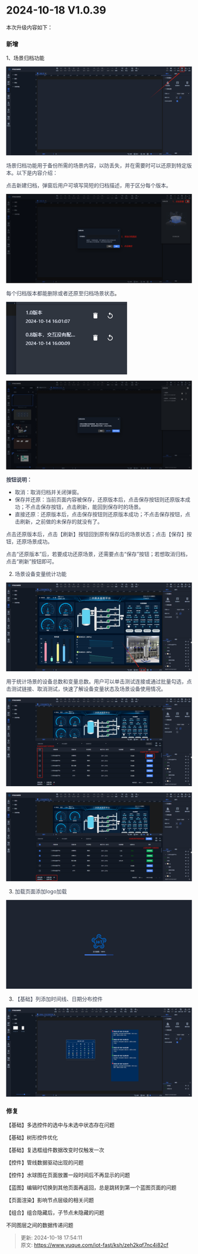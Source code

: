 # 2024-10-18 V1.0.39

本次升级内容如下：

### 新增
1、场景归档功能

![1729238843532-9943a890-43c9-4870-88b1-28a24dee4082.png](./img/t43TKDQAZR8jjyBT/1729238843532-9943a890-43c9-4870-88b1-28a24dee4082-936465.png)

<font style="color:rgb(60, 67, 83);">场景归档功能用于备份所需的场景内容，以防丢失，并在需要时可以还原到特定版本。以下是内容介绍：</font>

<font style="color:rgb(60, 67, 83);">点击新建归档，弹窗后用户可填写简短的归档描述，用于区分每个版本。</font>

![1729238922858-1be02fc6-727f-4a9b-a32c-2dc126b35f45.png](./img/t43TKDQAZR8jjyBT/1729238922858-1be02fc6-727f-4a9b-a32c-2dc126b35f45-479767.png)

<font style="color:rgb(60, 67, 83);">每个归档版本都能删除或者还原至归档场景状态</font>。

![1729239011908-7585f36c-7f52-4901-9d82-c48d6ad24bf0.png](./img/t43TKDQAZR8jjyBT/1729239011908-7585f36c-7f52-4901-9d82-c48d6ad24bf0-127498.png)

![1729239024761-313b4bbf-82c8-4981-bfdc-2702fe2d6a68.png](./img/t43TKDQAZR8jjyBT/1729239024761-313b4bbf-82c8-4981-bfdc-2702fe2d6a68-772823.png)

**<font style="color:rgb(60, 67, 83);">按钮说明：</font>**

+ <font style="color:rgb(60, 67, 83);">取消：取消归档并关闭弹窗。</font>
+ <font style="color:rgb(60, 67, 83);">保存并还原：当前页面内容被保存，还原版本后，点击保存按钮则还原版本成功；不点击保存按钮，点击刷新，能回到保存时的场景。</font>
+ <font style="color:rgb(60, 67, 83);">直接还原：还原版本后，点击保存按钮则还原版本成功；不点击保存按钮，点击刷新，之前做的未保存的就没有了。</font>

<font style="color:rgb(60, 67, 83);">点击还原版本后，点击【刷新】按钮回到原有保存后的场景状态；点击【保存】按钮，还原场景成功。</font>

<font style="color:rgb(60, 67, 83);">点击“还原版本”后，若要成功还原场景，还需要点击“保存”按钮；若想取消归档，点击“刷新”按钮即可。</font>

2. <font style="color:rgb(60, 67, 83);">场景设备变量统计功能</font>

![1729244793877-44b3bec1-b788-47bb-b5c9-ed149c5ae653.png](./img/t43TKDQAZR8jjyBT/1729244793877-44b3bec1-b788-47bb-b5c9-ed149c5ae653-147187.png)

<font style="color:rgb(60, 67, 83);">用于统计场景的设备总数和变量总数。用户可以单击测试连接或通过批量勾选，点击测试链接、取消测试，快速了解设备变量状态及场景设备使用情况。</font>

![1729245123169-4f8af2b4-41a4-400b-922a-08e46704b1c1.png](./img/t43TKDQAZR8jjyBT/1729245123169-4f8af2b4-41a4-400b-922a-08e46704b1c1-579650.png)

![1729245209558-9069c628-a3d5-43bd-8ca5-ad14164d1ad9.png](./img/t43TKDQAZR8jjyBT/1729245209558-9069c628-a3d5-43bd-8ca5-ad14164d1ad9-094593.png)

3. <font style="color:rgb(60, 67, 83);">加载页面添加logo加载</font>

![1729239633891-fb8c113d-1c99-4026-aa58-05e745081145.png](./img/t43TKDQAZR8jjyBT/1729239633891-fb8c113d-1c99-4026-aa58-05e745081145-487906.png)

3. <font style="color:rgb(60, 67, 83);">【基础】列添加时间线、日期分布控件</font>

![1729239958187-46b222f7-bfe3-44cd-b2a8-2d43821663f8.png](./img/t43TKDQAZR8jjyBT/1729239958187-46b222f7-bfe3-44cd-b2a8-2d43821663f8-931054.png)

### 修复
【基础】多选控件的选中与未选中状态存在问题

【基础】树形控件优化

【基础】复选框组件数据改变时仅触发一次

【控件】管线数据驱动出现的问题

【控件】水球图在页面放置一段时间后不再显示的问题

【蓝图】编辑时切换到其他页面再返回，总是跳转到第一个蓝图页面的问题

【页面渲染】影响节点层级的相关问题

【组合】组合隐藏后，子节点未隐藏的问题

不同图层之间的数据传递问题



> 更新: 2024-10-18 17:54:11  
> 原文: <https://www.yuque.com/iot-fast/ksh/zeh2kqf7nc4i82cf>